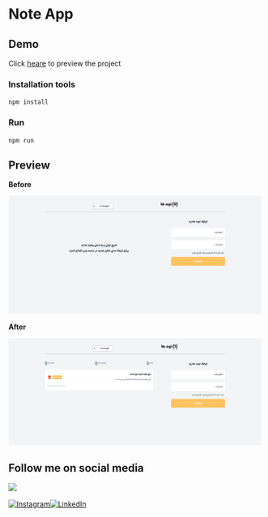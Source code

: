 # Note App

## Demo


Click [heare](https://seyed-mohsen-mousavi.github.io/NoteApp/) to preview the project

### Installation tools

    npm install

### Run

    npm run

## Preview

**Before**

<div>
 <img width="500" src="./public/Images/Preview.png" alt="">
<div/>
 
 **After**

<div>
<img width="500" src="./public/Images/Preview1.png" alt="">
</div>

## Follow me on social media

<a href="https://www.coffeebede.com/s.m.mousavi"><img class="img-fluid" src="https://coffeebede.ir/DashboardTemplateV2/app-assets/images/banner/default-yellow.svg" width="250" /></a>

<a href="https://www.instagram.com/vito.mohagheghian/" target="_blank"><img alt="Instagram" src="https://img.shields.io/badge/Instargam-e33811?&style=for-the-badge&logo=instagram&logoColor=white" /></a><a href="https://b2n.ir/w53930" target="_blank"><img alt="LinkedIn" src="https://img.shields.io/badge/linkedin-29146b?&style=for-the-badge&logo=linkedin&logoColor=white" /></a>

